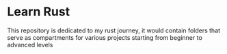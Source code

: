 # Learn Rust

This repository is dedicated to my rust journey, it would contain folders that serve as compartments for various projects starting from beginner to advanced levels
